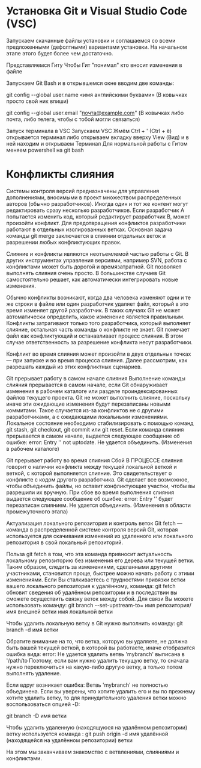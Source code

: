 # Установка Git и Visual Studio Code (VSC)
Запускаем скачанные файлы установки и соглашаемся со всеми предложенными (дефолтными) вариантами установки. На начальном этапе этого будет более чем достаточно.

Представляемся Гиту
Чтобы Гит "понимал" кто вносит изменения в файле

Запускаем Git Bash и в открывшемся окне вводим две команды:

git config --global user.name «имя английскими буквами»
(В ковычках просто свой ник впиши)

git config --global user.email "почта@example.com" (В ковычках либо почта, либо телега, чтобы с тобой могли связаться)

Запуск терминала в VSC
Запускаем VSC Жмём Ctrl + ' (Ctrl + ё) открывается терминал либо открываем вкладку вверху View (Вид) и в ней находим и открываем Терминал Для нормальной работы с Гитом меняем powershell на git bash
# Конфликты слияния
Системы контроля версий предназначены для управления дополнениями, вносимыми в проект множеством распределенных авторов (обычно разработчиков). Иногда один и тот же контент могут редактировать сразу несколько разработчиков. Если разработчик A попытается изменить код, который редактирует разработчик B, может произойти конфликт. Для предотвращения конфликтов разработчики работают в отдельных изолированных ветках. Основная задача команды git merge заключается в слиянии отдельных веток и разрешении любых конфликтующих правок.

Слияние и конфликты являются неотъемлемой частью работы с Git. В других инструментах управления версиями, например SVN, работа с конфликтами может быть дорогой и времязатратной. Git позволяет выполнять слияния очень просто. В большинстве случаев Git самостоятельно решает, как автоматически интегрировать новые изменения.

Обычно конфликты возникают, когда два человека изменяют одни и те же строки в файле или один разработчик удаляет файл, который в это время изменяет другой разработчик. В таких случаях Git не может автоматически определить, какое изменение является правильным. Конфликты затрагивают только того разработчика, который выполняет слияние, остальная часть команды о конфликте не знает. Git помечает файл как конфликтующий и останавливает процесс слияния. В этом случае ответственность за разрешение конфликта несут разработчики.

Конфликт во время слияния может произойти в двух отдельных точках — при запуске и во время процесса слияния. Далее рассмотрим, как разрешать каждый из этих конфликтных сценариев.

Git прерывает работу в самом начале слияния
Выполнение команды слияния прерывается в самом начале, если Git обнаруживает изменения в рабочем каталоге или разделе проиндексированных файлов текущего проекта. Git не может выполнить слияние, поскольку иначе эти ожидающие изменения будут перезаписаны новыми коммитами. Такое случается из-за конфликтов не с другими разработчиками, а с ожидающими локальными изменениями. Локальное состояние необходимо стабилизировать с помощью команд git stash, git checkout, git commit или git reset. Если команда слияния прерывается в самом начале, выдается следующее сообщение об ошибке: error: Entry '' not uptodate. Не удается объединить. (Изменения в рабочем каталоге)

Git прерывает работу во время слияния
Сбой В ПРОЦЕССЕ слияния говорит о наличии конфликта между текущей локальной веткой и веткой, с которой выполняется слияние. Это свидетельствует о конфликте с кодом другого разработчика. Git сделает все возможное, чтобы объединить файлы, но оставит конфликтующие участки, чтобы вы разрешили их вручную. При сбое во время выполнения слияния выдается следующее сообщение об ошибке: error: Entry '' будет перезаписан слиянием. Не удается объединить. (Изменения в области промежуточного этапа)

Актуализация локального репозитория и контроль веток
Git fetch — команда в распределенной системе контроля версий Git, которая используется для скачивания изменений из удаленного или локального репозитория в свой локальный репозиторий.

Польза git fetch в том, что эта команда привносит актуальность локальному репозиторию без изменения его дерева или текущей ветки. Таким образом, следить за изменениями, сделанными другими участниками, становится проще, быстрее можно начать работу с этими изменениями. Если Вы сталкиваетесь с трудностями привязки ветки вашего локального репозитория к удалённому, команда: git fetch обновит сведения об удалённом репозитории и в последствии вы сможете осуществить связку веток между собой. Для связи Вы можете использовать команду: git branch --set-upstream-to= имя репозитория/имя внешней ветки имя локальной ветки

Чтобы удалить локальную ветку в Git нужно выполнить команду:
git branch -d имя ветки

Обратите внимание на то, что ветка, которую вы удаляете, не должна быть вашей текущей веткой, в которой вы работаете, иначе отобразится ошибка вида: error: Не удается удалить ветвь 'mybranch' выписана в '/path/to Поэтому, если вам нужно удалить текущую ветку, то сначала нужно переключиться на какую-либо другую ветку, а только потом выполнять удаление.

Если вдруг возникает ошибка: Ветвь 'mybranch' не полностью объединена. Если вы уверены, что хотите удалить его и вы по прежнему хотите удалить ветку, то для принудительного удаления ветки можно воспользоваться опцией -D:

git branch -D имя ветки

Чтобы удалить удаленную (находящуюся на удалённом репозитории) ветку используется команда :
git push origin -d имя удалённой (находящейся на удалённом репозитории) ветки

На этом мы заканчиваем знакомство с ветвлениями, слияниями и конфликтами.